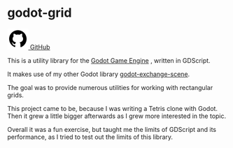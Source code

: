 [creationTime]:- "Feb 13. 2023"
[lastWriteTime]:- "Feb 13. 2023"

# godot-grid

<a href="https://github.com/aMOPel/godot-grid">
<img src="assets/icons8-github.svg" alt="GitHub" class="inline m-1 dark:invert">
GitHub</a>

This is a utility library for the [Godot Game Engine](https://godotengine.org/)
, written in GDScript.

It makes use of my other Godot library [godot-exchange-scene](#/godot_exchange_scene).

The goal was to provide numerous utilities for working with rectangular grids.

This project came to be, because I was writing a Tetris clone with Godot.
Then it grew a little bigger afterwards as I grew more interested in the topic.

Overall it was a fun exercise, but taught me the limits of GDScript and its
performance, as I tried to test out the limits of this library.
